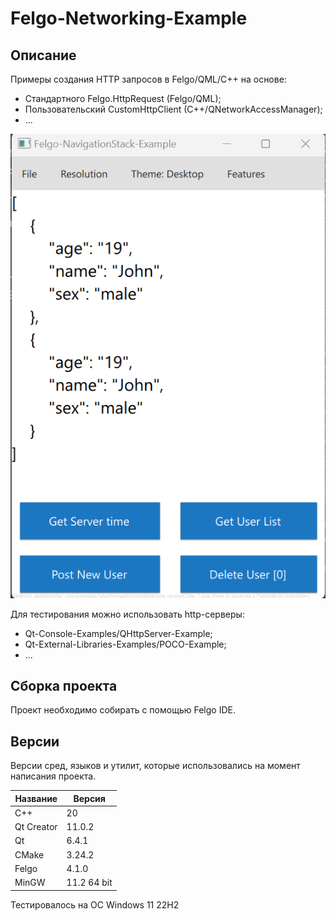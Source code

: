 # Felgo-Networking-Example

## Описание

Примеры создания HTTP запросов в Felgo/QML/С++ на основе:
 - Стандартного Felgo.HttpRequest (Felgo/QML);
 - Пользовательский CustomHttpClient (C++/QNetworkAccessManager);
 - ... 

![alt text](doc/Felgo-Networking-Example.png)

Для тестирования можно использовать http-серверы:
 - Qt-Console-Examples/QHttpServer-Example;
 - Qt-External-Libraries-Examples/POCO-Example;
 - ...

## Сборка проекта

Проект необходимо собирать с помощью Felgo IDE.

## Версии

Версии сред, языков и утилит, которые использовались на момент написания проекта.

| Название   | Версия               |
| -----------|----------------------|
| C++        | 20                   |
| Qt Creator | 11.0.2               |
| Qt         | 6.4.1                |
| CMake      | 3.24.2               |
| Felgo      | 4.1.0                |
| MinGW      | 11.2 64 bit          |

Тестировалось на ОС Windows 11 22H2